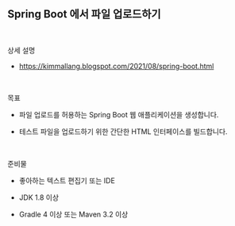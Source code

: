## Spring Boot 에서 파일 업로드하기

<br />

상세 설명
- https://kimmallang.blogspot.com/2021/08/spring-boot.html

<br />

목표
- 파일 업로드를 허용하는 Spring Boot 웹 애플리케이션을 생성합니다.

- 테스트 파일을 업로드하기 위한 간단한 HTML 인터페이스를 빌드합니다.

<br />

준비물
- 좋아하는 텍스트 편집기 또는 IDE

- JDK 1.8 이상

- Gradle 4 이상 또는 Maven 3.2 이상
